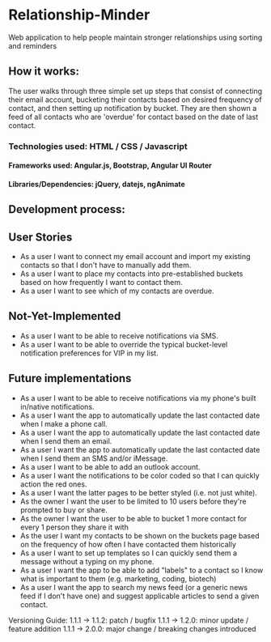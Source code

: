 # Relationship-Minder
Web application to help people maintain stronger relationships using sorting and reminders

## How it works:
The user walks through three simple set up steps that consist of connecting their email account, bucketing their contacts based on desired frequency of contact, and then setting up notification by bucket. They are then shown a feed of all contacts who are 'overdue' for contact based on the date of last contact.

### Technologies used: HTML / CSS / Javascript

#### Frameworks used: Angular.js, Bootstrap, Angular UI Router

#### Libraries/Dependencies: jQuery, datejs, ngAnimate

## Development process:

## User Stories
* As a user I want to connect my email account and import my existing contacts so that I don't have to manually add them.
* As a user I want to place my contacts into pre-established buckets based on how frequently I want to contact them.
* As a user I want to see which of my contacts are overdue.

## Not-Yet-Implemented
* As a user I want to be able to receive notifications via SMS.
* As a user I want to be able to override the typical bucket-level notification preferences for VIP in my list.

## Future implementations
* As a user I want to be able to receive notifications via my phone's built in/native notifications.
* As a user I want the app to automatically update the last contacted date when I make a phone call.
* As a user I want the app to automatically update the last contacted date when I send them an email.
* As a user I want the app to automatically update the last contacted date when I send them an SMS and/or iMessage.
* As a user I want to be able to add an outlook account.
* As a user I want the notifications to be color coded so that I can quickly action the red ones.
* As a user I want the latter pages to be better styled (i.e. not just white).
* As the owner I want the user to be limited to 10 users before they're prompted to buy or share.
* As the owner I want the user to be able to bucket 1 more contact for every 1 person they share it with
* As the user I want my contacts to be shown on the buckets page based on the frequency of how often I have contacted them historically
* As a user I want to set up templates so I can quickly send them a message without a typing on my phone.
* As a user I want the app to be able to add "labels" to a contact so I know what is important to them (e.g. marketing, coding, biotech)
* As a user I want the app to search my news feed (or a generic news feed if I don't have one) and suggest applicable articles to send a given contact.

Versioning Guide:
1.1.1 -> 1.1.2: patch / bugfix
1.1.1 -> 1.2.0: minor update / feature addition
1.1.1 -> 2.0.0: major change / breaking changes introduced
